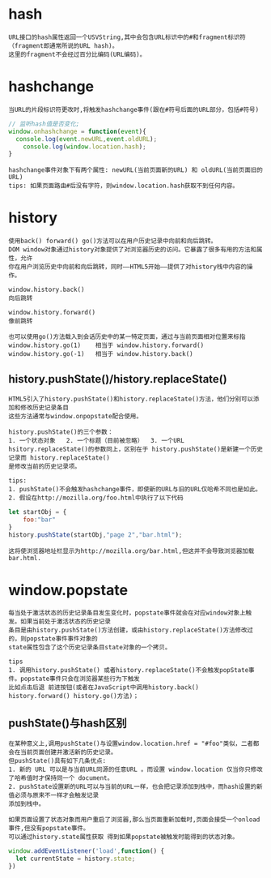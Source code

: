 
# hash
	
	URL接口的hash属性返回一个USVString,其中会包含URL标识中的#和fragment标识符（fragment即通常所说的URL hash)。
	这里的fragment不会经过百分比编码(URL编码)。
	
# hashchange

	当URL的片段标识符更改时,将触发hashchange事件(跟在#符号后面的URL部分，包括#符号)
```js
// 监听hash值是否变化;
window.onhashchange = function(event){
  console.log(event.newURL,event.oldURL);
	console.log(window.location.hash);
}
```
    hashchange事件对象下有两个属性: newURL(当前页面新的URL) 和 oldURL(当前页面旧的URL)
	tips: 如果页面路由#后没有字符，则window.location.hash获取不到任何内容。

# history
	
	使用back() forward() go()方法可以在用户历史记录中向前和向后跳转。
	DOM window对象通过history对象提供了对浏览器历史的访问。它暴露了很多有用的方法和属性，允许
	你在用户浏览历史中向前和向后跳转，同时——HTML5开始——提供了对history栈中内容的操作。
	
	window.history.back()
	向后跳转
	
	window.history.forward()
	像前跳转
	
	也可以使用go()方法载入到会话历史中的某一特定页面，通过与当前页面相对位置来标指
	window.history.go(1)	相当于 window.history.forward()
	window.history.go(-1)	相当于 window.history.back()
	
## history.pushState()/history.replaceState()

	HTML5引入了history.pushState()和history.replaceState()方法，他们分别可以添加和修改历史记录条目
	这些方法通常与window.onpopstate配合使用。
	
	history.pushState()的三个参数：
	1. 一个状态对象	2. 一个标题（目前被忽略）	3. 一个URL
	hsitory.replaceState()的参数同上，区别在于 history.pushState()是新建一个历史记录而 history.replaceState()
	是修改当前的历史记录项。
	
	tips:
	1. pushState()不会触发hashchange事件，即使新的URL与旧的URL仅哈希不同也是如此。
	2. 假设在http://mozilla.org/foo.html中执行了以下代码
```js
let startObj = {
	foo:"bar"
}
history.pushState(startObj,"page 2","bar.html");
```
	这将使浏览器地址栏显示为http://mozilla.org/bar.html,但这并不会导致浏览器加载bar.html.
	
# window.popstate

	每当处于激活状态的历史记录条目发生变化时，popstate事件就会在对应window对象上触发。如果当前处于激活状态的历史记录
	条目是由history.pushState()方法创建，或由history.replaceState()方法修改过的，则popstate事件事件对象的
	state属性包含了这个历史记录条目state对象的一个拷贝。
	
	tips
	1. 调用history.pushState() 或者history.replaceState()不会触发popState事件。popstate事件只会在浏览器某些行为下触发
	比如点击后退 前进按钮(或者在JavaScript中调用history.back() history.forward() history.go()方法)；
	
	
## pushState()与hash区别

	在某种意义上,调用pushState()与设置window.location.href = "#foo"类似，二者都会在当前页面创建并激活新的历史记录。
	但pushState()具有如下几条优点:
	1. 新的 URL 可以是与当前URL同源的任意URL 。而设置 window.location 仅当你只修改了哈希值时才保持同一个 document。
	2. pushState设置新的URL可以与当前的URL一样，也会把记录添加到栈中，而hash设置的新值必须与原来不一样才会触发记录
	添加到栈中。
	
    如果页面设置了状态对象而用户重启了浏览器,那么当页面重新加载时,页面会接受一个onload事件,但没有popstate事件。
    可以通过history.state属性获取 得到如果popstate被触发时能得到的状态对象。
```js
window.addEventListener('load',function() {
  let currentState = history.state;
})
```	
	
	
	
	
	
	
	
	
	
	
	
	
	
	
	